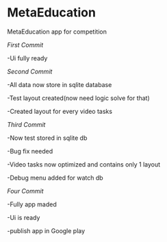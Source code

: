 # MetaEducation
MetaEducation app for competition

*First Commit*

-Ui fully ready

*Second Commit*

-All data now store in sqlite database

-Test layout created(now need logic solve for that)

-Created layout for every video tasks

*Third Commit*

-Now test stored in sqlite db

-Bug fix needed

-Video tasks now optimized and contains only 1 layout

-Debug menu added for watch db


*Four Commit*

-Fully app maded

-Ui is ready


-publish app in Google play

